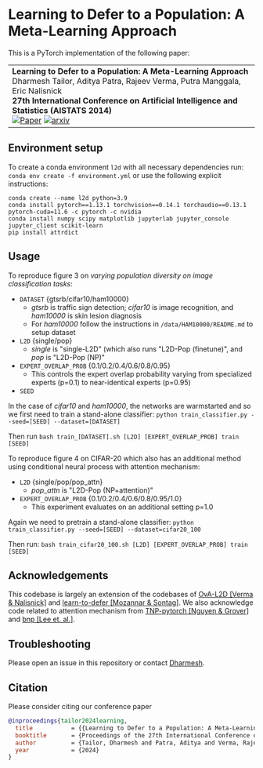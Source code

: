 # Learning to Defer to a Population: A Meta-Learning Approach

This is a PyTorch implementation of the following paper:

<table>
    <tr>
        <td>
            <strong>Learning to Defer to a Population: A Meta-Learning Approach</strong><br>
            Dharmesh Tailor, Aditya Patra, Rajeev Verma, Putra Manggala, Eric Nalisnick<br>
            <strong>27th International Conference on Artificial Intelligence and Statistics (AISTATS 2014)</strong><br>
            <a href="https://github.com/dvtailor/meta-l2d"><img alt="Paper" src="https://img.shields.io/badge/-Paper-gray"></a>
            <a href="https://arxiv.org/abs/2403.02683"><img alt="arxiv" src="https://img.shields.io/badge/-arxiv-gray" ></a>
        </td>
    </tr>
</table>

## Environment setup
To create a conda environment `l2d` with all necessary dependencies run: `conda env create -f environment.yml` or use the following explicit instructions:

```
conda create --name l2d python=3.9
conda install pytorch==1.13.1 torchvision==0.14.1 torchaudio==0.13.1 pytorch-cuda=11.6 -c pytorch -c nvidia
conda install numpy scipy matplotlib jupyterlab jupyter_console jupyter_client scikit-learn
pip install attrdict
```

## Usage

To reproduce figure 3 on *varying population diversity on image classification tasks*:

* `DATASET` {gtsrb/cifar10/ham10000}
    * *gtsrb* is traffic sign detection; *cifar10* is image recognition, and *ham10000* is skin lesion diagnosis
    * For *ham10000* follow the instructions in `/data/HAM10000/README.md` to setup dataset
* `L2D` {single/pop}
    * *single* is "single-L2D" (which also runs "L2D-Pop (finetune)", and *pop* is "L2D-Pop (NP)"
* `EXPERT_OVERLAP_PROB` {0.1/0.2/0.4/0.6/0.8/0.95}
    * This controls the expert overlap probability varying from specialized experts (p=0.1) to near-identical experts (p=0.95)
* `SEED`

In the case of *cifar10* and *ham10000*, the networks are warmstarted and so we first need to train a stand-alone classifier: 
`python train_classifier.py --seed=[SEED] --dataset=[DATASET]`

Then run `bash train_[DATASET].sh [L2D] [EXPERT_OVERLAP_PROB] train [SEED]`

To reproduce figure 4 on CIFAR-20 which also has an additional method using conditional neural process with attention mechanism:

* `L2D` {single/pop/pop_attn}
    * *pop_attn* is "L2D-Pop (NP+attention)"
* `EXPERT_OVERLAP_PROB` {0.1/0.2/0.4/0.6/0.8/0.95/1.0}
    * This experiment evaluates on an additional setting p=1.0

Again we need to pretrain a stand-alone classifier: `python train_classifier.py --seed=[SEED] --dataset=cifar20_100`

Then run: `bash train_cifar20_100.sh [L2D] [EXPERT_OVERLAP_PROB] train [SEED]`


## Acknowledgements

This codebase is largely an extension of the codebases of [OvA-L2D [Verma & Nalisnick]](https://github.com/rajevv/OvA-L2D) and [learn-to-defer [Mozannar & Sontag]](https://github.com/clinicalml/learn-to-defer). We also acknowledge code related to attention mechanism from [TNP-pytorch [Nguyen & Grover]](https://github.com/tung-nd/TNP-pytorch/) and [bnp [Lee et. al.]](https://github.com/juho-lee/bnp).

## Troubleshooting

Please open an issue in this repository or contact [Dharmesh](mailto:d.v.tailor@uva.nl).

## Citation

Please consider citing our conference paper
```bibtex
@inproceedings{tailor2024learning,
  title           = {{Learning to Defer to a Population: A Meta-Learning Approach}},
  booktitle       = {Proceedings of the 27th International Conference on Artificial Intelligence and Statistics},
  author          = {Tailor, Dharmesh and Patra, Aditya and Verma, Rajeev and Manggala, Putra and Nalisnick, Eric},
  year            = {2024}
}
```
